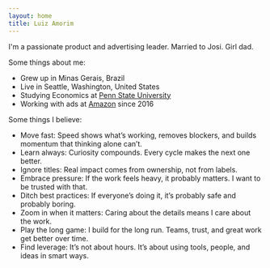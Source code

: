 ```yaml
---
layout: home
title: Luiz Amorim
---
```


I'm a passionate product and advertising leader.
Married to Josi. Girl dad.

Some things about me:

- Grew up in Minas Gerais, Brazil
- Live in Seattle, Washington, United States
- Studying Economics at [Penn State University](https://www.psu.edu/)
- Working with ads at [Amazon](https://www.linkedin.com/in/luizamorim/) since 2016

Some things I believe:

- Move fast: Speed shows what’s working, removes blockers, and builds momentum that thinking alone can’t.
- Learn always: Curiosity compounds. Every cycle makes the next one better.
- Ignore titles: Real impact comes from ownership, not from labels.
- Embrace pressure: If the work feels heavy, it probably matters. I want to be trusted with that.
- Ditch best practices: If everyone’s doing it, it’s probably safe and probably boring.
- Zoom in when it matters: Caring about the details means I care about the work.
- Play the long game: I build for the long run. Teams, trust, and great work get better over time.
- Find leverage: It’s not about hours. It’s about using tools, people, and ideas in smart ways.
